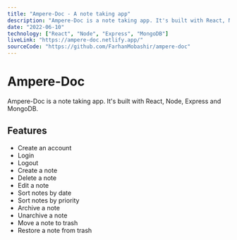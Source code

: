 ```yaml
---
title: "Ampere-Doc - A note taking app"
description: "Ampere-Doc is a note taking app. It's built with React, Node, Express and MongoDB."
date: "2022-06-10"
technology: ["React", "Node", "Express", "MongoDB"]
liveLink: "https://ampere-doc.netlify.app/"
sourceCode: "https://github.com/FarhanMobashir/ampere-doc"
---
```


# Ampere-Doc

Ampere-Doc is a note taking app. It's built with React, Node, Express and MongoDB.

## Features

- Create an account
- Login
- Logout
- Create a note
- Delete a note
- Edit a note
- Sort notes by date
- Sort notes by priority
- Archive a note
- Unarchive a note
- Move a note to trash
- Restore a note from trash
